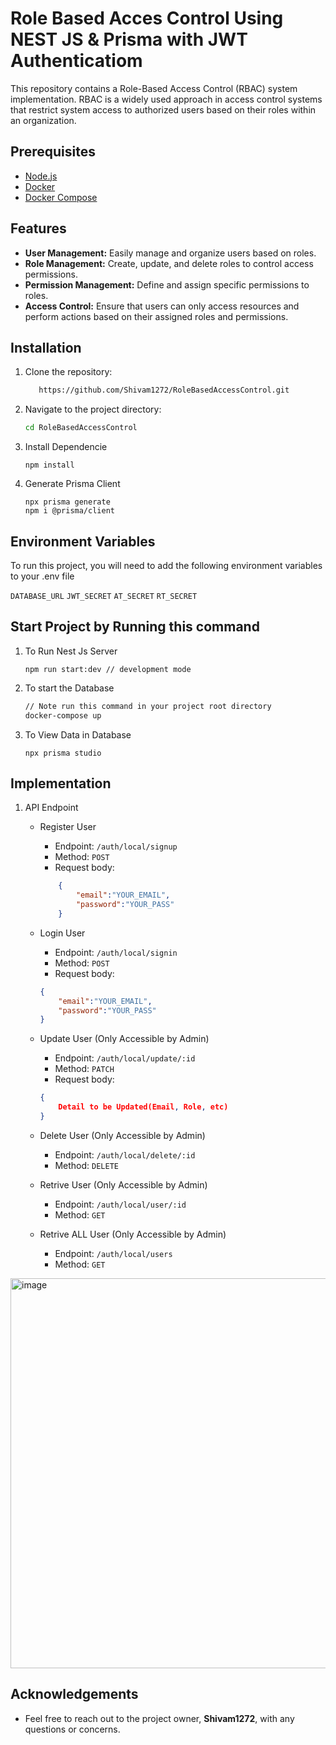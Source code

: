 # Role Based Acces Control Using NEST JS & Prisma with JWT Authenticatiom

This repository contains a Role-Based Access Control (RBAC) system implementation. RBAC is a widely used approach in access control systems that restrict system access to authorized users based on their roles within an organization.


## Prerequisites

- [Node.js](https://nodejs.org/) 
- [Docker](https://www.docker.com/)
- [Docker Compose](https://docs.docker.com/compose/install/)

## Features

- **User Management:** Easily manage and organize users based on roles.
- **Role Management:** Create, update, and delete roles to control access permissions.
- **Permission Management:** Define and assign specific permissions to roles.
- **Access Control:** Ensure that users can only access resources and perform actions based on their assigned roles and permissions.

## Installation

1. Clone the repository:

   ```bash
      https://github.com/Shivam1272/RoleBasedAccessControl.git
   ```

2. Navigate to the project directory:

    ```bash
    cd RoleBasedAccessControl
    ```

3. Install Dependencie
    ```
    npm install 
    ```

4. Generate Prisma Client
    ```
    npx prisma generate
    npm i @prisma/client
    ```
## Environment Variables

To run this project, you will need to add the following environment variables to your .env file

`DATABASE_URL`
`JWT_SECRET`
`AT_SECRET`
`RT_SECRET`


## Start Project by Running this command

1. To Run Nest Js Server
    ```
    npm run start:dev // development mode
    ```

2. To start the Database

    ```bash
    // Note run this command in your project root directory 
    docker-compose up
    ```

3. To View Data in Database
    ```
    npx prisma studio
    ```

## Implementation

1.  API Endpoint
    - Register User
        - Endpoint: `/auth/local/signup`
        - Method: `POST`
        - Request body:
        ```json
            {
                "email":"YOUR_EMAIL",
                "password":"YOUR_PASS"
            }
        ```
    
    - Login User
        - Endpoint: `/auth/local/signin`
        - Method: `POST`
        - Request body:
        ```json
        {
            "email":"YOUR_EMAIL",
            "password":"YOUR_PASS"
        }
        ```
    - Update User (Only Accessible by Admin)
        - Endpoint: `/auth/local/update/:id`
        - Method: `PATCH`
        - Request body:
        ```json
        {
            Detail to be Updated(Email, Role, etc)
        }
        ```
    - Delete User (Only Accessible by Admin)
        - Endpoint: `/auth/local/delete/:id`
        - Method: `DELETE`
    - Retrive User (Only Accessible by Admin)
        - Endpoint: `/auth/local/user/:id`
        - Method: `GET`
    - Retrive ALL User (Only Accessible by Admin)
        - Endpoint: `/auth/local/users`
        - Method: `GET`
   <img width="624" alt="image" src="https://github.com/Shivam1272/RoleBaseAccessControl/assets/96972819/7baebfd0-1dcf-494e-894a-013105b1c0ff">


## Acknowledgements

 - Feel free to reach out to the project owner, **Shivam1272**, with any questions or concerns.


